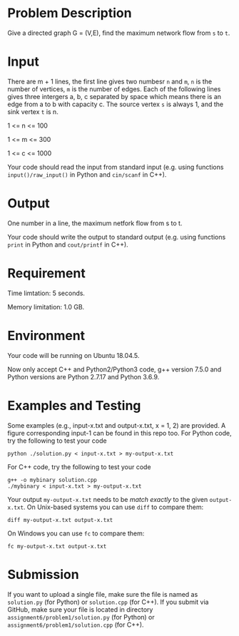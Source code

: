 
# Problem Description

Give a directed graph G = (V,E), find the maximum network flow from `s` to `t`.

# Input

There are m + 1 lines, the first line gives two numbesr `n` and `m`, `n` is the number of vertices, `m` is the number of edges. Each of the following lines gives three intergers a, b, c separated by space which means there is an edge from a to b with capacity c. The source vertex `s` is always 1, and the sink vertex `t` is n.

1 <= n <= 100

1 <= m <= 300

1 <= c <= 1000

Your code should read the input from standard input (e.g. 
using functions `input()/raw_input()` in Python and `cin/scanf` in C++).

# Output

One number in a line, the maximum netfork flow from s to t.

Your code should write the output to standard output (e.g. using functions `print` in Python and `cout/printf` in C++).

# Requirement


Time limtation: 5 seconds.

Memory limitation: 1.0 GB.

# Environment

Your code will be running on Ubuntu 18.04.5.

Now only accept C++ and Python2/Python3 code, g++ version 7.5.0 and Python versions are Python 2.7.17 and Python 3.6.9.

# Examples and Testing

Some examples (e.g., input-x.txt and output-x.txt, x = 1, 2) are provided. 
A figure corresponding input-1 can be found in this repo too.
For Python code, try the following to test your code
```
python ./solution.py < input-x.txt > my-output-x.txt
```
For C++ code, try the following to test your code
```
g++ -o mybinary solution.cpp
./mybinary < input-x.txt > my-output-x.txt
```

Your output `my-output-x.txt` needs to be *match exactly* to the given `output-x.txt`.
On Unix-based systems you can use `diff` to compare them:
```
diff my-output-x.txt output-x.txt
```
On Windows you can use `fc` to compare them:
```
fc my-output-x.txt output-x.txt
```

# Submission

If you want to upload a single file, make sure the file is named as `solution.py` (for Python) or `solution.cpp` (for C++).
If you submit via GitHub, make sure your file is located in directory `assignment6/problem1/solution.py` (for Python) or `assignment6/problem1/solution.cpp` (for C++).

